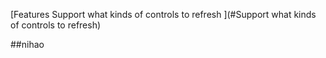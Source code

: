 [Features Support what kinds of controls to refresh ](#Support what kinds of controls to refresh)


<a name="Support what kinds of controls to refresh"></a>
##nihao

